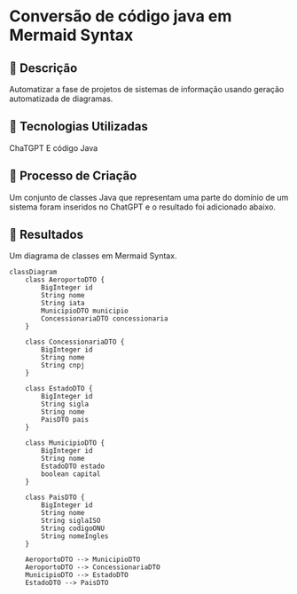 # Conversão de código java em Mermaid Syntax

## 📒 Descrição
Automatizar a fase de projetos de sistemas de informação usando geração automatizada de diagramas.

## 🤖 Tecnologias Utilizadas
ChaTGPT E código Java

## 🧐 Processo de Criação
Um conjunto de classes Java que representam uma parte do domínio de um sistema foram inseridos no ChatGPT e o resultado foi adicionado abaixo.

## 🚀 Resultados
Um diagrama de classes em Mermaid Syntax.

```mermaid
classDiagram
    class AeroportoDTO {
        BigInteger id
        String nome
        String iata
        MunicipioDTO municipio
        ConcessionariaDTO concessionaria
    }
    
    class ConcessionariaDTO {
        BigInteger id
        String nome
        String cnpj
    }

    class EstadoDTO {
        BigInteger id
        String sigla
        String nome
        PaisDTO pais
    }

    class MunicipioDTO {
        BigInteger id
        String nome
        EstadoDTO estado
        boolean capital
    }

    class PaisDTO {
        BigInteger id
        String nome
        String siglaISO
        String codigoONU
        String nomeIngles
    }

    AeroportoDTO --> MunicipioDTO
    AeroportoDTO --> ConcessionariaDTO
    MunicipioDTO --> EstadoDTO
    EstadoDTO --> PaisDTO
```

